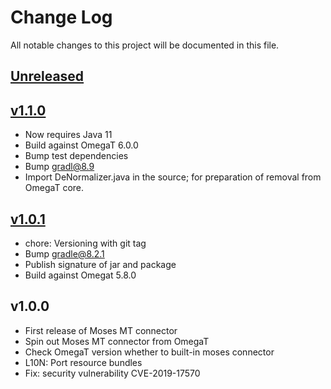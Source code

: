 # Change Log
All notable changes to this project will be documented in this file.

## [Unreleased]

## [v1.1.0]

* Now requires Java 11
* Build against OmegaT 6.0.0
* Bump test dependencies
* Bump gradl@8.9
* Import DeNormalizer.java in the source; for preparation of removal from OmegaT core.

## [v1.0.1]

* chore: Versioning with git tag
* Bump gradle@8.2.1
* Publish signature of jar and package
* Build against Omegat 5.8.0

## v1.0.0

* First release of Moses MT connector
* Spin out Moses MT connector from OmegaT
* Check OmegaT version whether to built-in moses connector
* L10N: Port resource bundles
* Fix: security vulnerability CVE-2019-17570

[Unreleased]: https://github.com/omegat-org/moses-plugin/compare/v1.1.0...HEAD
[v1.1.0]: https://github.com/omegat-org/moses-plugin/compare/v1.0.1...v1.1.0
[v1.0.1]: https://github.com/omegat-org/moses-plugin/compare/v1.0.0...v1.0.1

